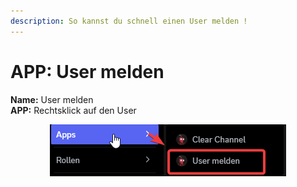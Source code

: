 ```yaml
---
description: So kannst du schnell einen User melden !
---
```


# APP: User melden

**Name:** User melden\
**APP:** Rechtsklick auf  den User



<div align="center">

<figure><img src="../../.gitbook/assets/app_user_melden.png" alt=""><figcaption></figcaption></figure>

</div>
